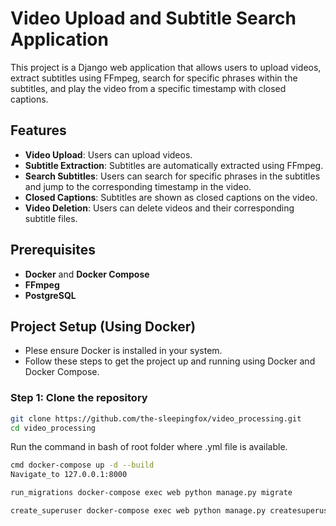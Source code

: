 # Video Upload and Subtitle Search Application

This project is a Django web application that allows users to upload videos, extract subtitles using FFmpeg, search for specific phrases within the subtitles, and play the video from a specific timestamp with closed captions.

## Features

- **Video Upload**: Users can upload videos.
- **Subtitle Extraction**: Subtitles are automatically extracted using FFmpeg.
- **Search Subtitles**: Users can search for specific phrases in the subtitles and jump to the corresponding timestamp in the video.
- **Closed Captions**: Subtitles are shown as closed captions on the video.
- **Video Deletion**: Users can delete videos and their corresponding subtitle files.

## Prerequisites

- **Docker** and **Docker Compose**
- **FFmpeg**
- **PostgreSQL**

## Project Setup (Using Docker)

- Plese ensure Docker is installed in your system.
- Follow these steps to get the project up and running using Docker and Docker Compose.

### Step 1: Clone the repository

```bash
git clone https://github.com/the-sleepingfox/video_processing.git
cd video_processing
```

Run the command in bash of root folder where .yml file is available.

```bash
cmd docker-compose up -d --build 
Navigate_to 127.0.0.1:8000

run_migrations docker-compose exec web python manage.py migrate

create_superuser docker-compose exec web python manage.py createsuperuser
```







